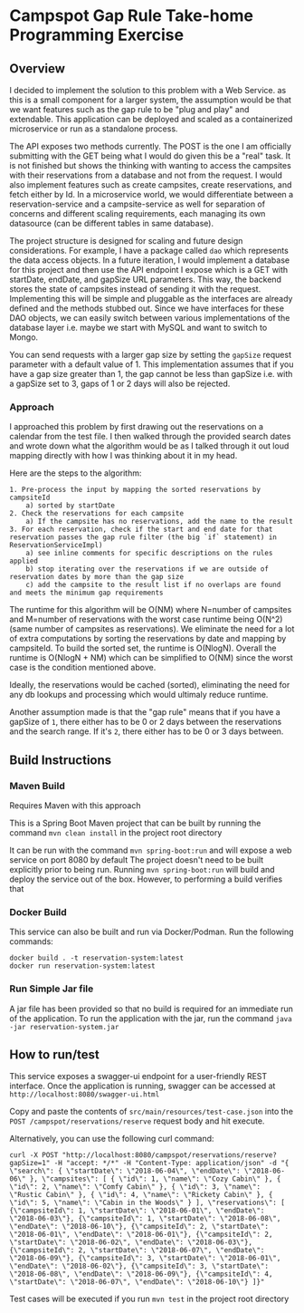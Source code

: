 # Campspot Gap Rule Take-home Programming Exercise

## Overview
I decided to implement the solution to this problem with a Web Service. as this is a small component for a larger system, 
the assumption would be that we want features such as the gap rule to be "plug and play" and extendable. This application
can be deployed and scaled as a containerized microservice or run as a standalone process.

The API exposes two methods currently. The POST is the one I am officially submitting with the GET being what I would do
given this be a "real" task. It is not finished but shows the thinking with wanting to access the campsites with their 
reservations from a database and not from the request. I would also implement features such as create campsites, create reservations,
and fetch either by Id. In a microservice world, we would differentiate between a reservation-service and a campsite-service
as well for separation of concerns and different scaling requirements, each managing its own datasource (can be different tables in same database).

The project structure is designed for scaling and future design considerations. For example, I have a package called `dao` 
which represents the data access objects. In a future iteration, I would implement a database for this project and then use
the API endpoint I expose which is a GET with startDate, endDate, and gapSize URL parameters. This way, the backend stores 
the state of campsites instead of sending it with the request. Implementing this will be simple and pluggable as the interfaces
are already defined and the methods stubbed out. Since we have interfaces for these DAO objects, we can easily switch 
between various implementations of the database layer i.e. maybe we start with MySQL and want to switch to Mongo.

You can send requests with a larger gap size by setting the `gapSize` request parameter with a default value of 1. 
This implementation assumes that if you have a gap size greater than 1, the gap cannot be less than gapSize i.e. with a 
gapSize set to 3, gaps of 1 or 2 days will also be rejected.

### Approach
I approached this problem by first drawing out the reservations on a calendar from the test file. I then walked through 
the provided search dates and wrote down what the algorithm would be as I talked through it out loud mapping directly with 
how I was thinking about it in my head.

Here are the steps to the algorithm:

    1. Pre-process the input by mapping the sorted reservations by campsiteId
        a) sorted by startDate
    2. Check the reservations for each campsite
        a) If the campsite has no reservations, add the name to the result
    3. For each reservation, check if the start and end date for that reservation passes the gap rule filter (the big `if` statement) in ReservationServiceImpl)
        a) see inline comments for specific descriptions on the rules applied
        b) stop iterating over the reservations if we are outside of reservation dates by more than the gap size
        c) add the campsite to the result list if no overlaps are found and meets the minimum gap requirements
        
The runtime for this algorithm will be O(NM) where N=number of campsites and M=number of reservations with the worst case
runtime being O(N^2) (same number of campsites as reservations). We eliminate the need for a lot of extra computations 
by sorting the reservations by date and mapping by campsiteId. To build the sorted set, the runtime is O(NlogN). Overall
the runtime is O(NlogN + NM) which can be simplified to O(NM) since the worst case is the condition mentioned above.

Ideally, the reservations would be cached (sorted), eliminating the need for any db lookups and processing which would 
ultimaly reduce runtime.    

Another assumption made is that the "gap rule" means that if you have a gapSize of `1`, there either has to be 0 or 2 
days between the reservations and the search range. If it's `2`, there either has to be 0 or 3 days between.

## Build Instructions

### Maven Build
Requires Maven with this approach

This is a Spring Boot Maven project that can be built by running the command
`mvn clean install`
in the project root directory

It can be run with the command `mvn spring-boot:run` and will expose a web service on port 8080 by default
The project doesn't need to be built explicitly prior to being run. Running `mvn spring-boot:run` will build and deploy the service out of the box.
However, to performing a build verifies that  

### Docker Build
This service can also be built and run via Docker/Podman. Run the following commands:
```
docker build . -t reservation-system:latest
docker run reservation-system:latest
```
### Run Simple Jar file
A jar file has been provided so that no build is required for an immediate run of the application. To run the application
with the jar, run the command `java -jar reservation-system.jar` 

## How to run/test
This service exposes a swagger-ui endpoint for a user-friendly REST interface. Once the application is running, swagger 
can be accessed at `http://localhost:8080/swagger-ui.html`

Copy and paste the contents of `src/main/resources/test-case.json` into the `POST /campspot/reservations/reserve` request body 
and hit execute.

Alternatively, you can use the following curl command:
```
curl -X POST "http://localhost:8080/campspot/reservations/reserve?gapSize=1" -H "accept: */*" -H "Content-Type: application/json" -d "{ \"search\": { \"startDate\": \"2018-06-04\", \"endDate\": \"2018-06-06\" }, \"campsites\": [ { \"id\": 1, \"name\": \"Cozy Cabin\" }, { \"id\": 2, \"name\": \"Comfy Cabin\" }, { \"id\": 3, \"name\": \"Rustic Cabin\" }, { \"id\": 4, \"name\": \"Rickety Cabin\" }, { \"id\": 5, \"name\": \"Cabin in the Woods\" } ], \"reservations\": [ {\"campsiteId\": 1, \"startDate\": \"2018-06-01\", \"endDate\": \"2018-06-03\"}, {\"campsiteId\": 1, \"startDate\": \"2018-06-08\", \"endDate\": \"2018-06-10\"}, {\"campsiteId\": 2, \"startDate\": \"2018-06-01\", \"endDate\": \"2018-06-01\"}, {\"campsiteId\": 2, \"startDate\": \"2018-06-02\", \"endDate\": \"2018-06-03\"}, {\"campsiteId\": 2, \"startDate\": \"2018-06-07\", \"endDate\": \"2018-06-09\"}, {\"campsiteId\": 3, \"startDate\": \"2018-06-01\", \"endDate\": \"2018-06-02\"}, {\"campsiteId\": 3, \"startDate\": \"2018-06-08\", \"endDate\": \"2018-06-09\"}, {\"campsiteId\": 4, \"startDate\": \"2018-06-07\", \"endDate\": \"2018-06-10\"} ]}"
```

Test cases will be executed if you run `mvn test` in the project root directory

